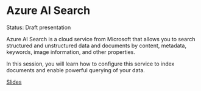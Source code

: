 # Azure AI Search

Status: Draft presentation

Azure AI Search is a cloud service from Microsoft that allows you to search structured and unstructured data and documents by content, metadata, keywords, image information, and other properties.

In this session, you will learn how to configure this service to index documents and enable powerful querying of your data.

[Slides](https://1drv.ms/p/s!AsEkrMBA7Ehw1a9lQxtQiUvbsyM_tA?e=1HnOId)
